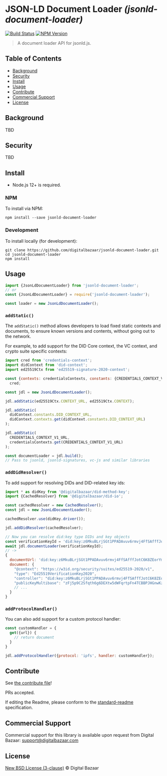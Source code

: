 # JSON-LD Document Loader _(jsonld-document-loader)_

[![Build Status](https://img.shields.io/github/workflow/status/digitalbazaar/jsonld-document-loader/Node.js%20CI)](https://github.com/digitalbazaar/jsonld-document-loader/actions?query=workflow%3A%22Node.js+CI%22)
[![NPM Version](https://img.shields.io/npm/v/jsonld-document-loader.svg)](https://npm.im/@digitalbazaar/jsonld-document-loader)

> A document loader API for jsonld.js.

## Table of Contents

- [Background](#background)
- [Security](#security)
- [Install](#install)
- [Usage](#usage)
- [Contribute](#contribute)
- [Commercial Support](#commercial-support)
- [License](#license)

## Background

TBD

## Security

TBD

## Install

- Node.js 12+ is required.

### NPM

To install via NPM:

```
npm install --save jsonld-document-loader
```

### Development

To install locally (for development):

```
git clone https://github.com/digitalbazaar/jsonld-document-loader.git
cd jsonld-document-loader
npm install
```

## Usage

```js
import {JsonLdDocumentLoader} from 'jsonld-document-loader';
// or
const {JsonLdDocumentLoader} = require('jsonld-document-loader');

const loader = new JsonLdDocumentLoader();
```

### `addStatic()`

The `addStatic()` method allows developers to load fixed static contexts and
documents, to ensure known versions and contents, without going out to the
network.

For example, to add support for the DID Core context, the VC context, and crypto 
suite specific contexts:

```js
import cred from 'credentials-context';
import didContext from 'did-context';
import ed25519Ctx from 'ed25519-signature-2020-context';

const {contexts: credentialsContexts, constants: {CREDENTIALS_CONTEXT_V1_URL}} =
  cred;

const jdl = new JsonLdDocumentLoader();

jdl.addStatic(ed25519Ctx.CONTEXT_URL, ed25519Ctx.CONTEXT);

jdl.addStatic(
  didContext.constants.DID_CONTEXT_URL,
  didContext.contexts.get(didContext.constants.DID_CONTEXT_URL)
);

jdl.addStatic(
  CREDENTIALS_CONTEXT_V1_URL,
  credentialsContexts.get(CREDENTIALS_CONTEXT_V1_URL)
);

const documentLoader = jdl.build();
// Pass to jsonld, jsonld-signatures, vc-js and similar libraries
```

### `addDidResolver()`

To add support for resolving DIDs and DID-related key ids:

```js
import * as didKey from '@digitalbazaar/did-method-key';
import {CachedResolver} from '@digitalbazaar/did-io';

const cachedResolver = new CachedResolver();
const jdl = new JsonLdDocumentLoader();

cachedResolver.use(didKey.driver());

jdl.addDidResolver(cachedResolver);

// Now you can resolve did:key type DIDs and key objects
const verificationKeyId = 'did:key:z6MkuBLrjSGt1PPADAvuv6rmvj4FfSAfffJotC6K8ZEorYmv#z6MkuBLrjSGt1PPADAvuv6rmvj4FfSAfffJotC6K8ZEorYmv';
await jdl.documentLoader(verificationKeyId);
// ->
{
  documentUrl: 'did:key:z6MkuBLrjSGt1PPADAvuv6rmvj4FfSAfffJotC6K8ZEorYmv#z6MkuBLrjSGt1PPADAvuv6rmvj4FfSAfffJotC6K8ZEorYmv',
  document: {
    "@context": "https://w3id.org/security/suites/ed25519-2020/v1",
    "type": "Ed25519VerificationKey2020",
    "controller": "did:key:z6MkuBLrjSGt1PPADAvuv6rmvj4FfSAfffJotC6K8ZEorYmv",
    "publicKeyMultibase": "zFj5p9C2Sfqth6g6DEXtw5dWFqrtpFn4TCBBPJHGnwKzY",
    // ...
  }
}
```

### `addProtocolHandler()`

You can also add support for a custom protocol handler:

```js
const customHandler = {
  get({url}) {
    // return document
  }
}

jdl.addProtocolHandler({protocol: 'ipfs', handler: customHandler});
```

## Contribute

See [the contribute file](https://github.com/digitalbazaar/bedrock/blob/master/CONTRIBUTING.md)!

PRs accepted.

If editing the Readme, please conform to the
[standard-readme](https://github.com/RichardLitt/standard-readme) specification.

## Commercial Support

Commercial support for this library is available upon request from
Digital Bazaar: support@digitalbazaar.com

## License

[New BSD License (3-clause)](LICENSE) © Digital Bazaar
